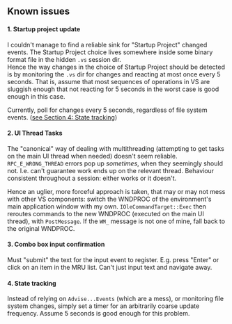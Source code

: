 ## Known issues 

#### 1. Startup project update

I couldn't manage to find a reliable sink for "Startup Project" changed events. 
The Startup Project choice lives somewhere inside some binary format file in the hidden `.vs` session dir.  
Hence the way changes in the choice of Startup Project should be detected is by monitoring the `.vs` dir for changes and reacting at most once every 5 seconds. That is, assume that most sequences of operations in VS are sluggish enough that not reacting for 5 seconds in the worst case is good enough in this case. 

Currently, poll for changes every 5 seconds, regardless of file system events. ([see Section 4: State tracking](#4-state-tracking))

#### 2. UI Thread Tasks

The "canonical" way of dealing with multithreading (attempting to get tasks on the main UI thread when needed) doesn't seem reliable. `RPC_E_WRONG_THREAD` errors pop up *sometimes*, when they seemingly should not. I.e. can't guarantee work ends up on the relevant thread. Behaviour consistent throughout a session: either works or it doesn't. 

Hence an uglier, more forceful approach is taken, that may or may not mess with other VS components: switch the WNDPROC of the environment's main application window with my own. `IOleCommandTarget::Exec` then reroutes commands to the new WNDPROC (executed on the main UI thread), with `PostMessage`. If the `WM_` message is not one of mine, fall back to the original WNDPROC.

#### 3. Combo box input confirmation

Must "submit" the text for the input event to register. E.g. press "Enter" or click on an item in the MRU list. Can't just input text and navigate away. 

#### 4. State tracking 

Instead of relying on `Advise...Events` (which are a mess), or monitoring file system changes, simply set a timer for an arbitrarily coarse update frequency. Assume 5 seconds is good enough for this problem. 